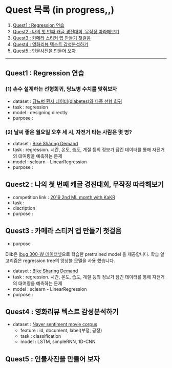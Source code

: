 # Quest 목록 (in progress,,)

1. [Quest1 : Regression 연습](##Quest1-:-Regression-연습)
2. [Quest2 : 나의 첫 번째 캐글 경진대회, 무작정 따라해보기](##Quest2-:-나의-첫-번째-캐글-경진대회,-무작정-따라해보기)
3. [Quest3 : 카메라 스티커 앱 만들기 첫걸음](##Quest3-:-카메라-스티커-앱-만들기-첫걸음)
4. [Quest4 : 영화리뷰 텍스트 감성분석하기](##Quest4-:-영화리뷰-텍스트-감성분석하기)
5. [Quest5 : 인물사진을 만들어 보자](##Quest5-:-인물사진을-만들어-보자)
   




---

## Quest1 : Regression 연습
### (1) 손수 설계하는 선형회귀, 당뇨병 수치를 맞춰보자
  - dataset : [당뇨병 환자 데이터(diabetes)와 다중 선형 회귀](https://yhyun225.tistory.com/11)
  - task : regression
  - model : designing directly
  - purpose :

### (2) 날씨 좋은 월요일 오후 세 시, 자전거 타는 사람은 몇 명?
  - dataset : [Bike Sharing Demand](https://www.kaggle.com/c/bike-sharing-demand/data)
  - task : regression. 시간, 온도, 습도, 계절 등의 정보가 담긴 데이터를 통해 자전거의 대여량을 예측하는 문제
  - model : sclearn - LinearRegression
  - purpose :  

## Quest2 : 나의 첫 번째 캐글 경진대회, 무작정 따라해보기
  - competition link : [2019 2nd ML month with KaKR](https://www.kaggle.com/c/2019-2nd-ml-month-with-kakr)
  - task :
  - discription
  - purpose :

## Quest3 : 카메라 스티커 앱 만들기 첫걸음
 - purpose


Dlib은 [ibug 300-W 데이터셋](https://ibug.doc.ic.ac.uk/resources/facial-point-annotations/)으로 학습한 pretrained model 을 제공합니다. 학습 알고리즘은 regression tree의 앙상블 모델을 사용 했습니다.
  - dataset : [Bike Sharing Demand](https://www.kaggle.com/c/bike-sharing-demand/data)
  - task : regression. 시간, 온도, 습도, 계절 등의 정보가 담긴 데이터를 통해 자전거의 대여량을 예측하는 문제
  - model : sclearn - LinearRegression
  - purpose : 

## Quest4 : 영화리뷰 텍스트 감성분석하기
  - dataset : [Naver sentiment movie corpus](https://github.com/e9t/nsmc)
    - feature : id, document, label(부정, 긍정)
    - task : classification
    - model : LSTM, simpleRNN, 1D-CNN

## Quest5 : 인물사진을 만들어 보자
